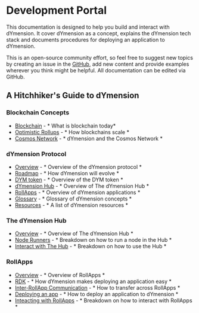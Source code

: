 # Development Portal

This documentation is designed to help you build and interact with dYmension. It cover dYmension as a concept, explains the dYmension tech stack and documents procedures for deploying an application to dYmension.

This is an open-source community effort, so feel free to suggest new topics by creating an issue in the [GitHub](https://github.com/dymensionxyz/docs/issues), add new content and provide examples wherever you think might be helpful. All documentation can be edited via GitHub.

## A Hitchhiker's Guide to dYmension

### Blockchain Concepts

- [Blockchain](#) - * What is blockchain today*
- [Optimistic Rollups](#) - * How blockchains scale *
- [Cosmos Network](#) - * dYmension and the Cosmos Network *

### dYmension Protocol

- [Overview](#) - * Overview of the dYmension protocol *
- [Roadmap](#) - * How dYmension will evolve * 
- [DYM token](#) - * Overview of the DYM token *
- [dYmension Hub](#) - * Overview of The dYmension Hub *
- [RollApps](#) - * Overview of dYmension applications *
- [Glossary](#) - * Glossary of dYmension concepts *
- [Resources](https://github.com/dymensionxyz/awesome) - * A list of dYmension resources *

### The dYmension Hub

- [Overview](#) - * Overview of The dYmension Hub *
- [Node Runners](#) - * Breakdown on how to run a node in the Hub *
- [Interact with The Hub](#) - * Breakdown on how to use the Hub *

### RollApps

- [Overview](#) - * Overview of RollApps *
- [RDK](#) - * How dYmension makes deploying an application easy *
- [Inter-RollApp Communication](#) - * How to transfer across RollApps *
- [Deploying an app](#) - * How to deploy an application to dYmension *
- [Inteacting with RollApps](#) - * Breakdown on how to interact with RollApps *